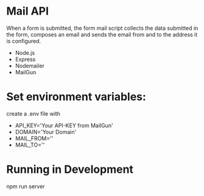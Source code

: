 # Mail API

When a form is submitted, the form mail script collects the data submitted in the form, composes an email and sends the email from and to the address it is configured.

- Node.js
- Express
- Nodemailer
- MailGun

# Set environment variables:

create a .env file with

- API_KEY='Your API-KEY from MailGun'
- DOMAIN='Your Domain'
- MAIL_FROM=''
- MAIL_TO=''

# Running in Development

npm run server
